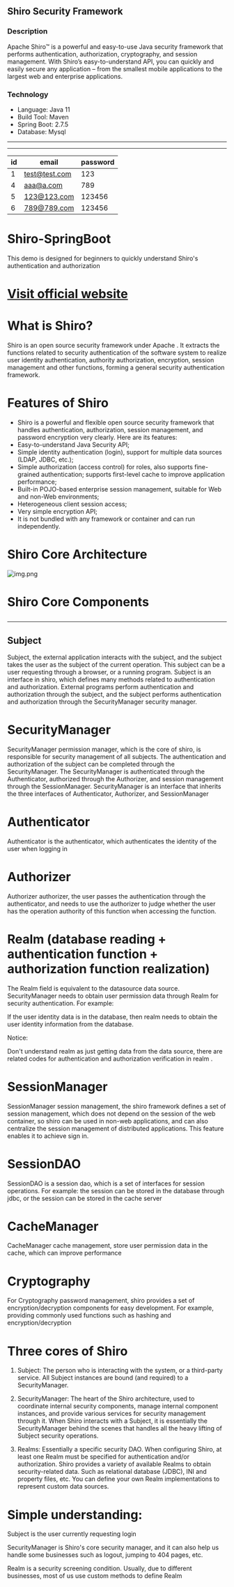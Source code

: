## Shiro Security Framework
### Description
Apache Shiro™ is a powerful and easy-to-use Java security framework that performs authentication, authorization, cryptography, and session management. With Shiro’s easy-to-understand API, you can quickly and easily secure any application – from the smallest mobile applications to the largest web and enterprise applications.

### Technology
* Language: Java 11
* Build Tool: Maven
* Spring Boot: 2.7.5
* Database: Mysql

<hr><hr>

| id   | email         | password |
| ---- | ------------- | -------- |
| 1    | test@test.com | 123      |
| 4    | aaa@a.com     | 789      |
| 5    | 123@123.com   | 123456   |
| 6    | 789@789.com   | 123456   |

# Shiro-SpringBoot

This demo is designed for beginners to quickly understand Shiro's authentication and authorization


# [Visit official website](https://shiro.apache.org/)


# What is Shiro?
Shiro is an open source security framework under Apache . It extracts the functions related to security authentication of the software system to realize user identity authentication, authority authorization, encryption, session management and other functions, forming a general security authentication framework.

# Features of Shiro
- Shiro is a powerful and flexible open source security framework that handles authentication, authorization, session management, and password encryption very clearly. Here are its features:
- Easy-to-understand Java Security API;
- Simple identity authentication (login), support for multiple data sources (LDAP, JDBC, etc.);
- Simple authorization (access control) for roles, also supports fine-grained authentication; supports first-level cache to improve application performance;
- Built-in POJO-based enterprise session management, suitable for Web and non-Web environments;
- Heterogeneous client session access;
- Very simple encryption API;
- It is not bundled with any framework or container and can run independently.

# Shiro Core Architecture
![img.png](img.png)

# Shiro Core Components <hr>
## Subject
Subject, the external application interacts with the subject, and the subject takes the user as the subject of the current operation. This subject can be a user requesting through a browser, or a running program. Subject is an interface in shiro, which defines many methods related to authentication and authorization. External programs perform authentication and authorization through the subject, and the subject performs authentication and authorization through the SecurityManager security manager.

# SecurityManager
SecurityManager permission manager, which is the core of shiro, is responsible for security management of all subjects. The authentication and authorization of the subject can be completed through the SecurityManager. The SecurityManager is authenticated through the Authenticator, authorized through the Authorizer, and session management through the SessionManager. SecurityManager is an interface that inherits the three interfaces of Authenticator, Authorizer, and SessionManager

# Authenticator
Authenticator is the authenticator, which authenticates the identity of the user when logging in

# Authorizer
Authorizer authorizer, the user passes the authentication through the authenticator, and needs to use the authorizer to judge whether the user has the operation authority of this function when accessing the function.

# Realm (database reading + authentication function + authorization function realization)
The Realm field is equivalent to the datasource data source. SecurityManager needs to obtain user permission data through Realm for security authentication. For example:

If the user identity data is in the database, then realm needs to obtain the user identity information from the database.

Notice:

Don't understand realm as just getting data from the data source, there are related codes for authentication and authorization verification in realm .

# SessionManager
SessionManager session management, the shiro framework defines a set of session management, which does not depend on the session of the web container, so shiro can be used in non-web applications, and can also centralize the session management of distributed applications. This feature enables it to achieve sign in.

# SessionDAO
SessionDAO is a session dao, which is a set of interfaces for session operations. For example: the session can be stored in the database through jdbc, or the session can be stored in the cache server

# CacheManager
CacheManager cache management, store user permission data in the cache, which can improve performance

# Cryptography
For Cryptography password management, shiro provides a set of encryption/decryption components for easy development. For example, providing commonly used functions such as hashing and encryption/decryption

# Three cores of Shiro
1. Subject: The person who is interacting with the system, or a third-party service. All Subject instances are bound (and required) to a SecurityManager.

2. SecurityManager: The heart of the Shiro architecture, used to coordinate internal security components, manage internal component instances, and provide various services for security management through it. When Shiro interacts with a Subject, it is essentially the SecurityManager behind the scenes that handles all the heavy lifting of Subject security operations.

3. Realms: Essentially a specific security DAO. When configuring Shiro, at least one Realm must be specified for authentication and/or authorization. Shiro provides a variety of available Realms to obtain security-related data. Such as relational database (JDBC), INI and property files, etc. You can define your own Realm implementations to represent custom data sources.

# Simple understanding:

Subject is the user currently requesting login

SecurityManager is Shiro's core security manager, and it can also help us handle some businesses such as logout, jumping to 404 pages, etc.

Realm is a security screening condition. Usually, due to different businesses, most of us use custom methods to define Realm

